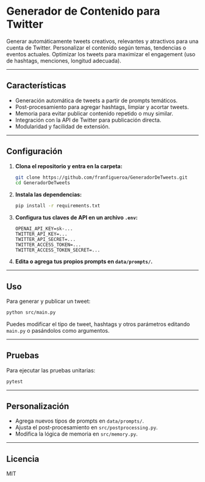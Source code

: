 # Generador de Contenido para Twitter

Generar automáticamente tweets creativos, relevantes y atractivos para una cuenta de Twitter.
Personalizar el contenido según temas, tendencias o eventos actuales.
Optimizar los tweets para maximizar el engagement (uso de hashtags, menciones, longitud adecuada).

---

## Características

- Generación automática de tweets a partir de prompts temáticos.
- Post-procesamiento para agregar hashtags, limpiar y acortar tweets.
- Memoria para evitar publicar contenido repetido o muy similar.
- Integración con la API de Twitter para publicación directa.
- Modularidad y facilidad de extensión.

---

## Configuración

1. **Clona el repositorio y entra en la carpeta:**
   ```bash
   git clone https://github.com/franfigueroa/GeneradorDeTweets.git
   cd GeneradorDeTweets
   ```

2. **Instala las dependencias:**
   ```bash
   pip install -r requirements.txt
   ```

3. **Configura tus claves de API en un archivo `.env`:**
   ```
   OPENAI_API_KEY=sk-...
   TWITTER_API_KEY=...
   TWITTER_API_SECRET=...
   TWITTER_ACCESS_TOKEN=...
   TWITTER_ACCESS_TOKEN_SECRET=...
   ```

4. **Edita o agrega tus propios prompts en `data/prompts/`.**

---

## Uso

Para generar y publicar un tweet:

```bash
python src/main.py
```

Puedes modificar el tipo de tweet, hashtags y otros parámetros editando `main.py` o pasándolos como argumentos.

---

## Pruebas

Para ejecutar las pruebas unitarias:

```bash
pytest
```

---

## Personalización

- Agrega nuevos tipos de prompts en `data/prompts/`.
- Ajusta el post-procesamiento en `src/postprocessing.py`.
- Modifica la lógica de memoria en `src/memory.py`.

---

## Licencia

MIT




